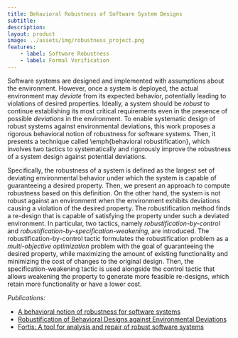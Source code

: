 ```yaml
---
title: Behavioral Robustness of Software System Designs
subtitle: 
description: 
layout: product
image: ../assets/img/robustness_project.png
features:
    - label: Software Robustness
    - label: Formal Verification
---
```


Software systems are designed and implemented with assumptions about the environment. However, once a system is deployed, the actual environment may *deviate* from its expected behavior, potentially leading to violations of desired properties. Ideally, a system should be *robust* to continue establishing its most critical requirements even in the presence of possible *deviations* in the environment. To enable systematic design of robust systems against environmental deviations, this work proposes a rigorous behavioral notion of robustness for software systems. Then, it presents a technique called \emph{behavioral robustification}, which involves two tactics to systematically and rigorously improve the robustness of a system design against potential deviations.

Specifically, the robustness of a system is defined as the largest set of deviating environmental behavior under which the system is capable of guaranteeing a desired property. Then, we present an approach to compute robustness based on this definition. On the other hand, the system is not robust against an environment when the environment exhibits deviations causing a violation of the desired property. The robustification method finds a re-design that is capable of satisfying the property under such a deviated environment. In particular, two tactics, namely *robustification-by-control* and *robustification-by-specification-weakening*, are introduced. The robustification-by-control tactic formulates the robustification problem as a *multi-objective optimization* problem with the goal of guaranteeing the desired property, while maximizing the amount of existing functionality and minimizing the cost of changes to the original design. Then, the specification-weakening tactic is used alongside the control tactic that allows weakening the property to generate more feasible re-designs, which retain more functionality or have a lower cost.

*Publications:*
- [A behavioral notion of robustness for software systems](https://dl.acm.org/doi/abs/10.1145/3368089.3409753)
- [Robustification of Behavioral Designs against Environmental Deviations](https://ieeexplore.ieee.org/abstract/document/10172695)
- [Fortis: A tool for analysis and repair of robust software systems](https://www.tuwien.at/academicpress/produkt/proceedings-of-the-23rd-conference-on-formal-methods-in-computer-aided-design-fmcad-2023-ebook/)